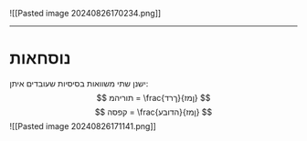 ![[Pasted image 20240826170234.png]]
***
# נוסחאות
ישנן שתי משוואות בסיסיות שעובדים איתן:
$$
תוריהמ = \frac{ךרד}{ןמז}
$$
$$
קפסה = \frac{הדובע}{ןמז}
$$
![[Pasted image 20240826171141.png]]
